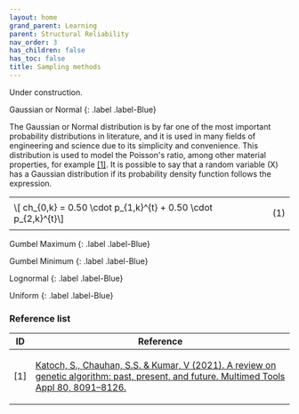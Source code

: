 ```yaml
---
layout: home
grand_parent: Learning
parent: Structural Reliability
nav_order: 3
has_children: false
has_toc: false
title: Sampling methods
---
```


<!--Don't delete this script-->
<script src = "https://polyfill.io/v3/polyfill.min.js?features=es6"></script>
<script id = "MathJax-script" async src="https://cdn.jsdelivr.net/npm/mathjax@3/es5/tex-mml-chtml.js"></script>
<!--Don't delete this script-->

<p align="justify">Under construction.</p>

Gaussian or Normal
{: .label .label-Blue}

The Gaussian or Normal distribution is by far one of the most important probability distributions in literature, and it is used in many fields of engineering and science due to its simplicity and convenience. This distribution is used to model the Poisson's ratio, among other material properties, for example <a href="#ref1">[1]</a>. It is possible to say that a random variable \(X\) has a Gaussian distribution if its probability density function follows the expression.

<table style = "width:100%">
    <tr>
        <td style="width: 90%;">\[ ch_{0,k} = 0.50 \cdot p_{1,k}^{t} + 0.50 \cdot p_{2,k}^{t}\]</td>
        <td style="width: 10%;"><p align = "right" id = "eq1">(1)</p></td>
    </tr>
</table>

Gumbel Maximum
{: .label .label-Blue}

Gumbel Minimum
{: .label .label-Blue}

Lognormal
{: .label .label-Blue}

Uniform
{: .label .label-Blue}


<h3>Reference list</h3>

<table>
    <thead>
        <tr>
            <th>ID</th>
            <th>Reference</th>
        </tr>
    </thead>
    <tbody>
        <tr>
            <td><p align = "center" id = "ref1">[1]</p></td>
            <td><p align = "left"><a href="https://doi.org/10.1007/s11042-020-10139-6" target="_blank" rel="noopener noreferrer">Katoch, S., Chauhan, S.S. & Kumar, V  (2021). A review on genetic algorithm: past, present, and future. Multimed Tools Appl 80, 8091–8126.</a></p></td>
        </tr>
    </tbody>
</table>
